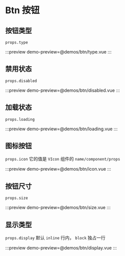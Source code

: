 # Btn 按钮

## 按钮类型

`props.type`

:::preview
demo-preview=@demos/btn/type.vue
:::

## 禁用状态

`props.disabled`

:::preview
demo-preview=@demos/btn/disabled.vue
:::

## 加载状态

`props.loading`

:::preview
demo-preview=@demos/btn/loading.vue
:::

## 图标按钮

`props.icon` 它的值是 `VIcon` 组件的 `name/component/props`

:::preview
demo-preview=@demos/btn/icon.vue
:::

## 按钮尺寸

`props.size`

:::preview
demo-preview=@demos/btn/size.vue
:::

## 显示类型

`props.display` 默认 `inline` 行内， `block` 独占一行

:::preview
demo-preview=@demos/btn/display.vue
:::
